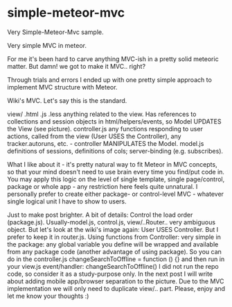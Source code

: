 # simple-meteor-mvc
Very Simple-Meteor-Mvc sample. 

Very simple MVC in meteor.


For me it's been hard to carve anything MVC-ish in a pretty solid meteoric matter. But damn! we got to make it MVC.. right?

Through trials and errors I ended up with one pretty simple approach to implement MVC structure with Meteor.

Wiki's MVC. Let's say this is the standard.

view/
        .html
        .js
        .less
anything related to the view. Has references to collections and session objects in html/helpers/events, so Model UPDATES the View (see picture).
controller.js 
any functions responding to user actions, called from the view (User USES the Controller), any tracker.autoruns, etc. - controller MANIPULATES the Model.
model.js 
definitions of sessions, definitions of cols; server-binding (e.g. subscribes).

What I like about it - it's pretty natural way to fit Meteor in MVC concepts, so that your mind doesn't need to use brain every time you find/put code in. You may apply this logic on the level of single template, single page/control, package or whole app - any restriction here feels quite unnatural. I personally prefer to create either package- or control-level MVC - whatever single logical unit I have to show to users.


Just to make post brighter.
A bit of details:
Control the load order (package.js). Usually-model.js, control.js, view/..Router.. very ambiguous object. But let's look at the wiki's image again: User USES Controller. But I prefer to keep it in router.js.
Using functions from Controller: very simple in the package: any global variable you define will be wrapped and available from any package code (another advantage of using package). So you can do in the controller.js
changeSearchToOffline = function () {}
and then run in your view.js event/handler:
changeSearchToOffline()
I did not run the repo code, so consider it as a study-purpose only.
In the next post I will write about adding mobile app/browser separation to the picture. Due to the MVC implementation we will only need to duplicate view/.. part.
Please, enjoy and let me know your thoughts :)
